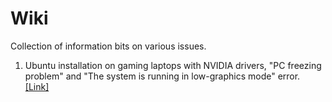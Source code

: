 # Wiki
Collection of information bits on various issues. 

1. Ubuntu installation on gaming laptops with NVIDIA drivers, "PC freezing problem" and "The system is running in low-graphics mode" error. [[Link]](UbuntuInstallationOnGamingLaptops.md)
